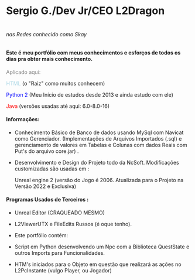 <h1>Sergio G./Dev Jr/CEO L2Dragon<h1>
    <h6> nas Redes conhecido como Skay<h6>

<h4>Este é meu portfólio com meus conhecimentos e esforços de todos os dias pra obter mais conhecimento.</h4>

<font color="Grey">Aplicado aqui: </font>

<font color="lightblue">HTML</font> (o "Raiz" como muitos conhecem)

<font color="blue">Python 2</font> (Meu Início de estudos desde 2013 e ainda estudo com ele)

<font color="red">Java</font> (versões usadas até aqui: 6.0-8.0-16)



<h4>Informações:</h4>

- Conhecimento Básico de Banco de dados usando MySql com Navicat como Gerenciador. (Implementações de Arquivos Importados (.sql) e gerenciamento de valores em Tabelas e Colunas com dados Reais com Put's do arquivo core.jar) .

- Desenvolvimento e Design do Projeto todo da NcSoft. Modificações customizadas são usadas em :

  Unreal engine 2 (versão do Jogo é 2006. Atualizada para o Projeto na Versão 2022 e Exclusiva)

<h4>Programas Usados de Terceiros : </h4>

- Unreal Editor (CRAQUEADO MESMO)

- L2ViewerUTX e FileEdits Russos (é oque tenho).

- Este portfólio contém:

- Script em Python desenvolvendo um Npc com  a Biblioteca QuestState e outros Imports para Funcionalidades.

- HTM's iniciados para o Objeto em questão que realizará as ações no L2PcInstante (vulgo Player, ou Jogador)

